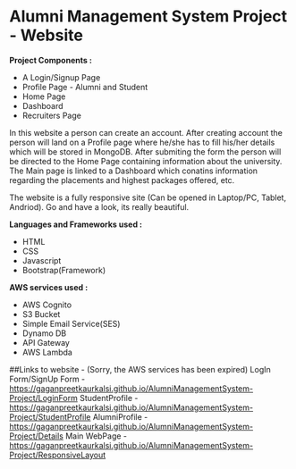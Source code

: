 <h1>Alumni Management System Project - Website</h1>

<b>Project Components :</b> 
- A Login/Signup Page
- Profile Page - Alumni and Student
- Home Page
- Dashboard
- Recruiters Page

In this website a person can create an account. After creating account the person will land on a Profile page where he/she has to fill his/her details which will be stored in MongoDB. After submiting the form the person will be directed to the Home Page containing information about the university. The Main page is linked to a Dashboard which conatins information regarding the placements and highest packages offered, etc.

The website is a fully responsive site (Can be opened in Laptop/PC, Tablet, Andriod). Go and have a look, its really beautiful. 

<b>Languages and Frameworks used :</b>
- HTML
- CSS
- Javascript
- Bootstrap(Framework)

<b>AWS services used : </b>
- AWS Cognito
- S3 Bucket
- Simple Email Service(SES)
- Dynamo DB
- API Gateway
- AWS Lambda

##Links to website - (Sorry, the AWS services has been expired)
LogIn Form/SignUp Form - https://gaganpreetkaurkalsi.github.io/AlumniManagementSystem-Project/LoginForm
StudentProfile - https://gaganpreetkaurkalsi.github.io/AlumniManagementSystem-Project/StudentProfile
AlumniProfile - https://gaganpreetkaurkalsi.github.io/AlumniManagementSystem-Project/Details
Main WebPage - https://gaganpreetkaurkalsi.github.io/AlumniManagementSystem-Project/ResponsiveLayout
